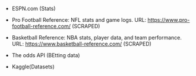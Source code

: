 -  ESPN.com (Stats)

- Pro Football Reference: NFL stats and game logs. URL: https://www.pro-football-reference.com/ (SCRAPED)

- Basketball Reference: NBA stats, player data, and team performance. URL: https://www.basketball-reference.com/ (SCRAPED)

- The odds API (BEtting data)

- Kaggle(Datasets)
